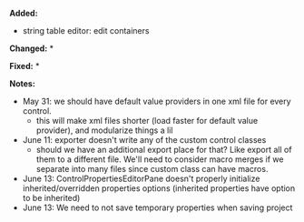 **Added:**
* string table editor: edit containers

**Changed:**
* 

**Fixed:**
* 

**Notes:**
* May 31: we should have default value providers in one xml file for every control.
    * this will make xml files shorter (load faster for default value provider), and modularize things a lil
* June 11: exporter doesn't write any of the custom control classes
    * should we have an additional export place for that? Like export all of them to a different file.
      We'll need to consider macro merges if we separate into many files since custom class can have macros.
* June 13: ControlPropertiesEditorPane doesn't properly initialize inherited/overridden properties options (inherited properties have option to be inherited)
* June 13: We need to not save temporary properties when saving project
